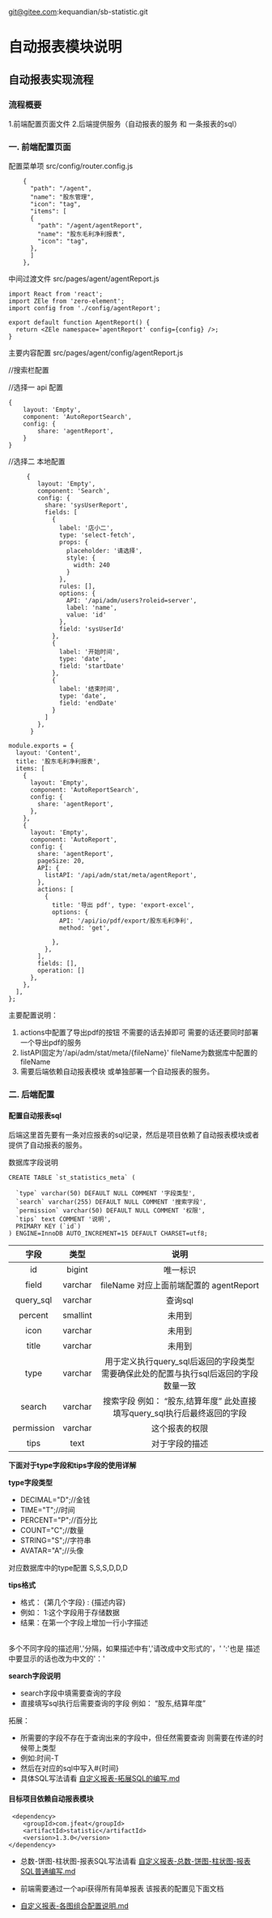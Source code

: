 git@gitee.com:kequandian/sb-statistic.git

# 自动报表模块说明
## 自动报表实现流程
### 流程概要
1.前端配置页面文件
2.后端提供服务（自动报表的服务 和 一条报表的sql）
### 一. 前端配置页面

配置菜单项
src/config/router.config.js
```
	{
	  "path": "/agent",
	  "name": "股东管理",
	  "icon": "tag",
	  "items": [
      {
        "path": "/agent/agentReport",
        "name": "股东毛利净利报表",
        "icon": "tag",
      },
	  ]
	},
```

中间过渡文件
src/pages/agent/agentReport.js
```
import React from 'react';
import ZEle from 'zero-element';
import config from './config/agentReport';

export default function AgentReport() {
  return <ZEle namespace='agentReport' config={config} />;
}
```
主要内容配置
src/pages/agent/config/agentReport.js

//搜索栏配置


//选择一  api 配置
```
{
    layout: 'Empty',
    component: 'AutoReportSearch',
    config: {
        share: 'agentReport',
    }
}
```


//选择二   本地配置
```
     {
        layout: 'Empty',
        component: 'Search',
        config: {
          share: 'sysUserReport',
          fields: [
            {
              label: '店小二',
              type: 'select-fetch',
              props: {
                placeholder: '请选择',
                style: {
                  width: 240
                }
              },
              rules: [],
              options: {
                API: '/api/adm/users?roleid=server',
                label: 'name',
                value: 'id'
              },
              field: 'sysUserId'
            },
            {
              label: '开始时间',
              type: 'date',
              field: 'startDate'
            },
            {
              label: '结束时间',
              type: 'date',
              field: 'endDate'
            }
          ]
        },
      }
```

```
module.exports = {
  layout: 'Content',
  title: '股东毛利净利报表',
  items: [
    {
      layout: 'Empty',
      component: 'AutoReportSearch',
      config: {
        share: 'agentReport',
      },
    },
    {
      layout: 'Empty',
      component: 'AutoReport',
      config: {
        share: 'agentReport',
        pageSize: 20,
        API: {
          listAPI: '/api/adm/stat/meta/agentReport',
        },
        actions: [
          {
            title: '导出 pdf', type: 'export-excel',
            options: {
              API: '/api/io/pdf/export/股东毛利净利',
              method: 'get',

            },
          },
        ],
        fields: [],
        operation: []
      },
    },
  ],
};
```
主要配置说明：
1. actions中配置了导出pdf的按钮 不需要的话去掉即可 需要的话还要同时部署一个导出pdf的服务
2. listAPI固定为'/api/adm/stat/meta/{fileName}' fileName为数据库中配置的fileName
3. 需要后端依赖自动报表模块 或单独部署一个自动报表的服务。


### 二. 后端配置

#### 配置自动报表sql

后端这里首先要有一条对应报表的sql记录，然后是项目依赖了自动报表模块或者提供了自动报表的服务。

数据库字段说明

```
CREATE TABLE `st_statistics_meta` (

  `type` varchar(50) DEFAULT NULL COMMENT '字段类型',
  `search` varchar(255) DEFAULT NULL COMMENT '搜索字段',
  `permission` varchar(50) DEFAULT NULL COMMENT '权限',
  `tips` text COMMENT '说明',
  PRIMARY KEY (`id`)
) ENGINE=InnoDB AUTO_INCREMENT=15 DEFAULT CHARSET=utf8;
```

|字段|类型|说明|
|:--:|:--:|:--:|
|id|bigint|唯一标识|
|field|varchar|fileName 对应上面前端配置的 agentReport |
|query_sql|varchar| 查询sql  |
|percent|smallint| 未用到 |
|icon|varchar| 未用到 |
|title|varchar| 未用到 |
|type|varchar| 用于定义执行query_sql后返回的字段类型   需要确保此处的配置与执行sql后返回的字段数量一致|
|search|varchar|搜索字段 例如： “股东,结算年度”  此处直接填写query_sql执行后最终返回的字段|
|permission|varchar|这个报表的权限|
|tips|text|对于字段的描述 |

**下面对于type字段和tips字段的使用详解**

**type字段类型**
- DECIMAL="D";//金钱
- TIME="T";//时间
- PERCENT="P";//百分比
- COUNT="C";//数量
- STRING="S";//字符串
- AVATAR="A";//头像

对应数据库中的type配置 S,S,S,D,D,D



**tips格式**
- 格式： {第几个字段} : {描述内容}
- 例如：  1:这个字段用于存储数据
- 结果：在第一个字段上增加一行小字描述

<br>
多个不同字段的描述用','分隔，如果描述中有','请改成中文形式的'，'  ':'也是 描述中要显示的话也改为中文的'：'
<br>

**search字段说明**
- search字段中填需要查询的字段
- 直接填写sql执行后需要查询的字段 例如： “股东,结算年度”

拓展：
- 所需要的字段不存在于查询出来的字段中，但任然需要查询 则需要在传递的时候带上类型
- 例如:时间-T
- 然后在对应的sql中写入#{时间}
- 具体SQL写法请看 [自定义报表-拓展SQL的编写.md](./自定义报表-拓展SQL的编写.md)


#### 目标项目依赖自动报表模块
```
 <dependency>
    <groupId>com.jfeat</groupId>
    <artifactId>statistic</artifactId>
    <version>1.3.0</version>
</dependency>

```

- 总数-饼图-柱状图-报表SQL写法请看 [自定义报表-总数-饼图-柱状图-报表SQL普通编写.md](./自定义报表-总数-饼图-柱状图-报表SQL普通编写.md)

- 前端需要通过一个api获得所有简单报表 该报表的配置见下面文档
- [自定义报表-各图组合配置说明.md](./自定义报表-各图组合配置说明.md)
